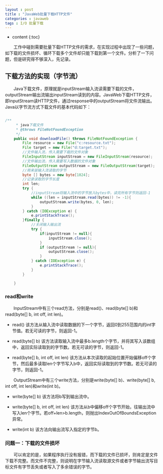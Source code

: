 ```yaml
---
layout : post
title : "JavaWeb批量下载HTTP文件"
categories : javaweb
tags : I/O 批量下载 
---
```


* content
{:toc}

　　工作中碰到需要批量下载HTTP文件的需求，在实现过程中出现了一些问题，如下载的文件损坏、循环下载多个文件却只能下载到第一个文件。分析了一下问题，但是研究得不够深入，先记录。





## 下载方法的实现（字节流）

　　Java下载文件，原理就是inputStream输入流读需要下载的文件，outputStream输出流输出inputStream读到的内容。JavaWeb下载HTTP文件，即inputStream读HTTP文件，通过response中的outputStream将文件流输出。Java以字节流方式下载文件的基本代码如下：

```java

/**
     * java下载文件
     * @throws FileNotFoundException
     */
    public void downloadFile() throws FileNotFoundException {
        File resource = new File("c:resource.txt");
        File target = new File("d:target.txt");
        //文件输入流，传入需要下载的文件对象
        FileInputStream inputStream = new FileInputStream(resource);
        //文件输出流，传入需要写入数据的文件对象
        FileOutputStream outputStream = new FileOutputStream(target);
        //用来装输入流读取的字节
        byte [] bytes = new byte[1024];
        //记录读取的字节长度
        int len;
        try {
            //inputStream将输入流中的字节放入bytes中，读完所有字节则返回-1
            while ((len = inputStream.read(bytes)) != -1){
                outputStream.write(bytes, 0, len);
            }
        } catch (IOException e) {
            e.printStackTrace();
        }finally {
            //关闭输入输出流
            try {
                if(inputStream != null){
                    inputStream.close();
                }
                if (outputStream != null){
                    outputStream.close();
                }
            } catch (IOException e) {
                e.printStackTrace();
            }
        }

    }
```

### read和write

　　InputStream中有三个read方法，分别是read()、read(byte[] b)和read(byte[] b, int off, int len)。

* read()  该方法从输入流中读取数据的下一个字节，返回0到255范围内的int字节值。若无可读的字节，则返回-1。

* read(byte[] b)  该方法读取输入流中最多b.length个字节，并将其写入该数组中，返回实际读取到的字节数。若无可读的字节，则返回-1。

* read(byte[] b, int off, int len)  该方法从本次读取的起始位置开始偏移off个字节，然后最多读取len个字节写入b中，返回实际读取到的字节数。若无可读的字节，则返回-1。

　　OutputStream中有三个write方法，分别是write(byte[] b)、write(byte[] b, int off, int len)和write(int b)。

* write(byte[] b)  该方法将b写到输出流中。

* write(byte[] b, int off, int len)  该方法从b中偏移off个字节开始，往输出流中写入len个字节。若off+len>b.length，则抛出IndexOutOfBoundsException异常。

* write(int b)  该方法向输出流写入指定的字节b。

### 问题一：下载的文件损坏

　　可以肯定的是，如果程序执行没有报错，而下载的文件已损坏，则肯定是文件下载不完整。而文件不完整，则说明在字节输入流读取源文件或者字节输出流写目标文件有字节丢失或者写入了多余错误的字节。
